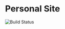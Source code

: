 # Personal Site
![Build Status](https://codebuild.us-east-1.amazonaws.com/badges?uuid=eyJlbmNyeXB0ZWREYXRhIjoiZk43Njh3cEJoY1lMankwM1I1OWdBMzhYVUlpQUlaaVAzYlp4Ym1lM0FmejhpbFF4RVB3Umk0QU9NdVpWNjlTTTNoWUdzVGtFM3VmanZwb01uYitRODhBPSIsIml2UGFyYW1ldGVyU3BlYyI6IjhpS2p5b0dkOEhvdmpBWXEiLCJtYXRlcmlhbFNldFNlcmlhbCI6MX0%3D&branch=master "Build Status")
